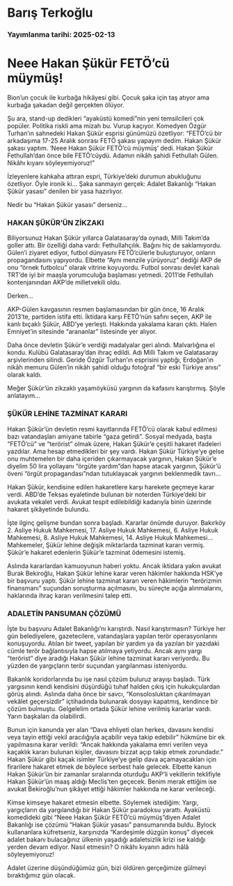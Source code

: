 # Barış Terkoğlu

### Yayımlanma tarihi: 2025-02-13

# Neee Hakan Şükür FETÖ’cü müymüş!

Bion’un çocuk ile kurbağa hikâyesi gibi. Çocuk şaka için taş atıyor ama kurbağa şakadan değil gerçekten ölüyor.

Şu ara, stand-up dedikleri “ayaküstü komedi”nin yeni temsilcileri çok popüler. Politika riskli ama mizah bu. Vurup kaçıyor. Komedyen Özgür Turhan’ın sahnedeki Hakan Şükür esprisi günümüzü özetliyor: “FETÖ’cü bir arkadaşıma 17-25 Aralık sonrası FETÖ şakası yapayım dedim. Hakan Şükür şakası yaptım. ‘Neee Hakan Şükür FETÖ’cü müymüş’ dedi. Hakan Şükür Fethullah’dan önce bile FETÖ’cüydü. Adamın nikâh şahidi Fethullah Gülen. Nikâhı kıyanı söyleyemiyoruz!”



İzleyenlere kahkaha attıran espri, Türkiye’deki durumun abukluğunu özetliyor. Öyle ironik ki... Şaka sanmayın gerçek: Adalet Bakanlığı “Hakan Şükür yasası” denilen bir yasa hazırlıyor.

Nedir bu “Hakan Şükür yasası” derseniz...


### HAKAN ŞÜKÜR’ÜN ZİKZAKI

Biliyorsunuz Hakan Şükür yıllarca Galatasaray’da oynadı, Milli Takım’da goller attı. Bir özelliği daha vardı: Fethullahçılık. Bağını hiç de saklamıyordu. Gülen’i ziyaret ediyor, futbol dünyasını FETÖ’cülerle buluşturuyor, onların propagandasını yapıyordu. Elbette “Aynı menzile yürüyoruz” dediği AKP de onu “örnek futbolcu” olarak vitrine koyuyordu. Futbol sonrası devlet kanalı TRT’de iyi bir maaşla yorumculuğa başlaması yetmedi. 2011’de Fethullah kontenjanından AKP’de milletvekili oldu.

Derken...

AKP-Gülen kavgasının resmen başlamasından bir gün önce, 16 Aralık 2013’te, partiden istifa etti. İktidara karşı FETÖ’nün safını seçen, AKP ile kanlı bıçaklı Şükür, ABD’ye yerleşti. Hakkında yakalama kararı çıktı. Halen Emniyet’in sitesinde “arananlar” listesinde yer alıyor.

Daha önce devletin Şükür’e verdiği madalyalar geri alındı. Malvarlığına el kondu. Kulübü Galatasaray’dan ihraç edildi. Adı Milli Takım ve Galatasaray arşivlerinden silindi. Geride Özgür Turhan’ın esprisini yaptığı, Erdoğan’ın nikâh memuru Gülen’in nikâh şahidi olduğu fotoğraf “bir eski Türkiye anısı” olarak kaldı.

Meğer Şükür’ün zikzaklı yaşamöyküsü yargının da kafasını karıştırmış. Şöyle anlatayım...


### ŞÜKÜR LEHİNE TAZMİNAT KARARI

Hakan Şükür’ün devletin resmi kayıtlarında FETÖ’cü olarak kabul edilmesi bazı vatandaşları amiyane tabirle “gaza getirdi”. Sosyal medyada, başta “FETÖ’cü” ve “terörist” olmak üzere, Hakan Şükür’e çeşitli hakaret ifadeleri yazdılar. Ama hesap etmedikleri bir şey vardı. Hakan Şükür Türkiye’ye gelse onu muhtemelen bir daha içeriden çıkarmayacak yargının, Hakan Şükür’e diyelim 50 lira yollayanı “örgüte yardım”dan hapse atacak yargının, Şükür’ü öveni “örgüt propagandası”ndan tutuklayacak yargının beklenmedik tavrı...

Hakan Şükür, kendisine edilen hakaretlere karşı harekete geçmeye karar verdi. ABD’de Teksas eyaletinde bulunan bir noterden Türkiye’deki bir avukata vekalet verdi. Avukat tespit edilebildiği kadarıyla binin üzerinde hakaret şikâyetinde bulundu.

İşte ilginç gelişme bundan sonra başladı. Kararlar önümde duruyor. Bakırköy 2. Asliye Hukuk Mahkemesi, 17. Asliye Hukuk Mahkemesi, 6. Asliye Hukuk Mahkemesi, 8. Asliye Hukuk Mahkemesi, 14. Asliye Hukuk Mahkemesi... Mahkemeler, Şükür lehine değişik miktarlarda tazminat kararı vermiş. Şükür’e hakaret edenlerin Şükür’e tazminat ödemesini istemiş.

Aslında kararlardan kamuoyunun haberi yoktu. Ancak iktidara yakın avukat Burak Bekiroğlu, Hakan Şükür lehine karar veren hâkimler hakkında HSK’ye bir başvuru yaptı. Şükür lehine tazminat kararı veren hâkimlerin “terörizmin finansmanı” suçundan soruşturma açılmasını, bu süreçte açığa alınmalarını, haklarında ihraç kararı verilmesini talep etti.


### ADALETİN PANSUMAN ÇÖZÜMÜ

İşte bu başvuru Adalet Bakanlığı’nı karıştırdı. Nasıl karıştırmasın? Türkiye her gün belediyelere, gazetecilere, vatandaşlara yapılan terör operasyonlarını konuşuyordu. Atılan bir tweet, yapılan bir yardım ya da yazılan bir yazıdaki cümle terör bağlantısıyla hapse atılmaya yetiyordu. Ancak aynı yargı “terörist” diye aradığı Hakan Şükür lehine tazminat kararı veriyordu. Bu yüzden de yargıçların terör suçundan yargılanması isteniyordu.

Bakanlık koridorlarında bu işe nasıl çözüm buluruz arayışı başladı. Türk yargısının kendi kendisini düşürdüğü tuhaf halden çıkış için hukukçulardan görüş alındı. Aslında daha önce bir savcı, “Konsolosluktan çıkarılmayan vekâlet geçersizdir” içtihadında bulunarak dosyayı kapatmış, kendince bir çözüm bulmuştu. Gelgelelim ortada Şükür lehine verilmiş kararlar vardı. Yarın başkaları da olabilirdi.

Bunun için kanunda yer alan “Dava ehliyeti olan herkes, davasını kendisi veya tayin ettiği vekil aracılığıyla açabilir veya takip edebilir” hükmüne bir ek yapılmasına karar verildi: “Ancak hakkında yakalama emri verilen veya kaçaklık kararı bulunan kişiler, davasını bizzat açıp takip etmek zorundadır.” Hakan Şükür gibi kaçak isimler Türkiye’ye gelip dava açamayacakları için firarilere hakaret etmek de böylece serbest hale gelecek. Elbette kanun Hakan Şükür’ün bir zamanlar sıralarında oturduğu AKP’li vekillerin teklifiyle Hakan Şükür’ün maaş aldığı Meclis’ten geçecek. Benim merak ettiğim ise avukat Bekiroğlu’nun şikâyet ettiği hâkimler hakkında ne karar verileceği.

Kimse kimseye hakaret etmesin elbette. Söylemek istediğim: Yargı, yargıçların da yargılandığı bir Hakan Şükür paradoksu yarattı. Ayaküstü komedideki gibi “Neee Hakan Şükür FETÖ’cü müymüş”diyen Adalet Bakanlığı ise çözümü “Hakan Şükür yasası” pansumanında buldu. Bylock kullananlara küfretseniz, karşınızda “Kardeşimle düzgün konuş” diyecek adalet bakanı bulacağınız ülkenin yaşadığı adaletsizlik krizi ise kaldığı yerden devam ediyor. Nasıl etmesin? O nikâhı kıyanın adını hâlâ söyleyemiyoruz!

Adalet üzerine düşündüğümüz gün, bizi öldüren gerçeğimize gülmeyi bıraktığımız gün olacak.

